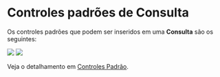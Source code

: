 # Controles padrões de Consulta

Os controles padrões que podem ser inseridos em uma **Consulta** são os seguintes:

![](http://www.gvinci.com.br/manual/8_038.zoom80.png)   ![](http://www.gvinci.com.br/manual/8_046.zoom80.png)

Veja o detalhamento em [Controles Padrão](http://www.gvinci.com.br/manual/controles_padrao.htm).

